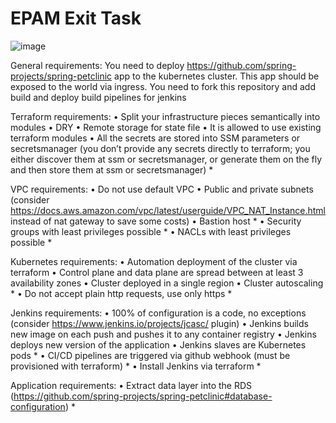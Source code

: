 # EPAM Exit Task
 
![image](https://user-images.githubusercontent.com/85607071/181636920-bd716897-7bb9-463a-a608-d000690839ca.png)

General requirements:
You need to deploy https://github.com/spring-projects/spring-petclinic app to the kubernetes cluster. This app should be exposed to the world via ingress. You need to fork this repository and add build and deploy build pipelines for jenkins 

Terraform requirements:
•	Split your infrastructure pieces semantically into modules
•	DRY
•	Remote storage for state file
•	It is allowed to use existing terraform modules
•	All the secrets are stored into SSM parameters or secretsmanager (you don’t provide any secrets directly to terraform; you either discover them at ssm or secretsmanager, or generate them on the fly and then store them at ssm or secretsmanager) *

VPC requirements:
•	Do not use default VPC 
•	Public and private subnets (consider https://docs.aws.amazon.com/vpc/latest/userguide/VPC_NAT_Instance.html instead of nat gateway to save some costs)
•	Bastion host *
•	Security groups with least privileges possible *
•	NACLs with least privileges possible *

Kubernetes requirements:
•	Automation deployment of the cluster via terraform
•	Control plane and data plane are spread between at least 3 availability zones
•	Cluster deployed in a single region
•	Cluster autoscaling *
•	Do not accept plain http requests, use only https *

Jenkins requirements:
•	100% of configuration is a code, no exceptions (consider https://www.jenkins.io/projects/jcasc/ plugin)
•	Jenkins builds new image on each push and pushes it to any container registry
•	Jenkins deploys new version of the application
•	Jenkins slaves are Kubernetes pods *
•	CI/CD pipelines are triggered via github webhook (must be provisioned with terraform) *
•	Install Jenkins via terraform *

Application requirements:
•	Extract data layer into the RDS (https://github.com/spring-projects/spring-petclinic#database-configuration) *
